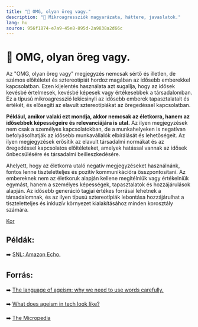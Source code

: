 ```yaml
---
title: "🚫 OMG, olyan öreg vagy."
description: "🚫 Mikroagressziók magyarázata, háttere, javaslatok."
lang: hu
source: 956f1874-e7a9-45e8-895d-2a9838a2d66c
---
```


<div class="wiki-content agression-title">

# 🚫 OMG, olyan öreg vagy.

Az "OMG, olyan öreg vagy" megjegyzés nemcsak sértő és illetlen, de számos előítéletet és sztereotípiát hordoz magában az idősebb emberekkel kapcsolatban. Ezen kijelentés használata azt sugallja, hogy az idősek kevésbé értelmesek, kevésbé képesek vagy értékesebbek a társadalomban. Ez a típusú mikroagresszió lekicsinyli az idősebb emberek tapasztalatait és értékét, és elősegíti az elavult sztereotípiákat az öregedéssel kapcsolatban.

**Például, amikor valaki ezt mondja, akkor nemcsak az életkorra, hanem az idősebbek képességeire és relevanciájára is utal.** Az ilyen megjegyzések nem csak a személyes kapcsolatokban, de a munkahelyeken is negatívan befolyásolhatják az idősebb munkavállalók elbírálását és lehetőségeit. Az ilyen megjegyzések erősítik az elavult társadalmi normákat és az öregedéssel kapcsolatos előítéleteket, amelyek hatással vannak az idősek önbecsülésére és társadalmi beilleszkedésére.

Ahelyett, hogy az életkorra utaló negatív megjegyzéseket használnánk, fontos lenne tiszteletteljes és pozitív kommunikációra összpontosítani. Az embereknek nem az életkoruk alapján kellene megítélniük vagy értékelniük egymást, hanem a személyes képességek, tapasztalatok és hozzájárulások alapján. Az idősebb generáció tagjai értékes forrásai lehetnek a társadalomnak, és az ilyen típusú sztereotípiák lebontása hozzájárulhat a tiszteletteljes és inkluzív környezet kialakításához minden korosztály számára.


<div class="categories">

[Kor](/#/entry?id=kor)

</div>

## Példák:

➡️ [SNL: Amazon Echo.](https://www.youtube.com/watch?v=YvT_gqs5ETk)

## Forrás:

➡️ [The language of ageism: why we need to use words carefully.](https://academic.oup.com/gerontologist/article/56/6/997/2952876)

➡️ [What does ageism in tech look like? ](https://technical.ly/diversity-equity-inclusion/ageism-in-tech/)

➡️ [The Micropedia](https://www.themicropedia.org/)


</div>